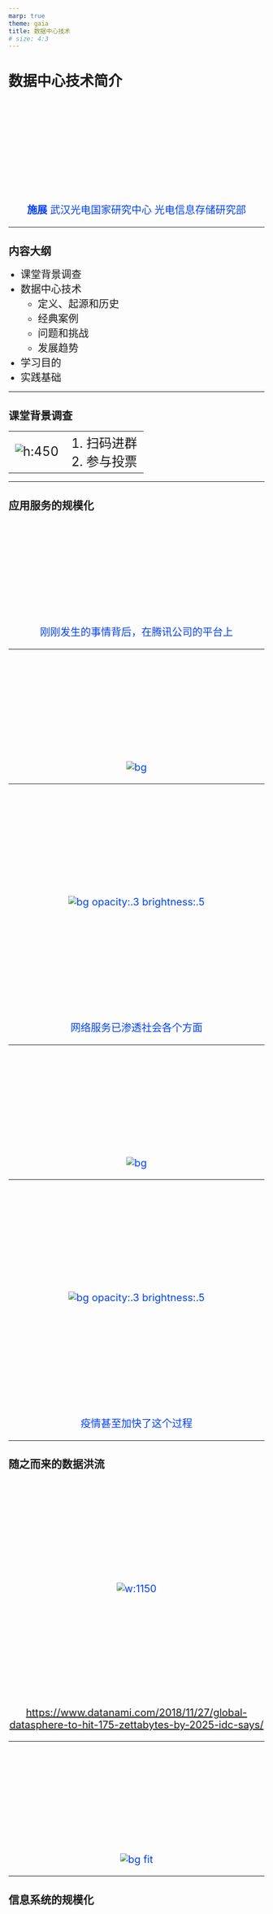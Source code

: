 ```yaml
---
marp: true
theme: gaia
title: 数据中心技术
# size: 4:3
---
```


# 数据中心技术简介

**施展**
武汉光电国家研究中心
光电信息存储研究部

---

## 内容大纲

- 课堂背景调查
- 数据中心技术
  - 定义、起源和历史
  - 经典案例
  - 问题和挑战
  - 发展趋势
- 学习目的
- 实践基础

---

## 课堂背景调查

<style scoped>
th {
  display: none;
}
table {
  width: 100%;
}
</style>

|   |   |
|:-:|:--|
|![h:450](images/qq-group-2021.png)|1. 扫码进群<br/>2. 参与投票|

---

## 应用服务的规模化

刚刚发生的事情背后，在腾讯公司的平台上

---

![bg](images/01-Global-Overview-DataReportal-20200422-Digital-2020-April-Global-Statshot-Report-Slide-7.png)

<!-- https://wearesocial-net.s3.amazonaws.com/uk/wp-content/uploads/sites/2/2020/04/01-Global-Overview-DataReportal-20200422-Digital-2020-April-Global-Statshot-Report-Slide-7.png -->

---

<style scoped>
p {
  padding-top: 200px;
  text-align: center;
  font-size: 72px;
  color: 0040FF;
}
</style>

![bg opacity:.3 brightness:.5](images/01-Global-Overview-DataReportal-20200422-Digital-2020-April-Global-Statshot-Report-Slide-7.png)

<!-- https://wearesocial-net.s3.amazonaws.com/uk/wp-content/uploads/sites/2/2020/04/01-Global-Overview-DataReportal-20200422-Digital-2020-April-Global-Statshot-Report-Slide-7.png -->

网络服务已渗透社会各个方面

---

![bg](images/05-Changes-in-Connected-Behaviours-DataReportal-20200422-Digital-2020-April-Global-Statshot-Report-Slide-11.png)

<!-- https://wearesocial-net.s3.amazonaws.com/uk/wp-content/uploads/sites/2/2020/04/05-Changes-in-Connected-Behaviours-DataReportal-20200422-Digital-2020-April-Global-Statshot-Report-Slide-11.png -->

---

<style scoped>
p {
  padding-top: 200px;
  text-align: center;
  font-size: 72px;
  color: 0040FF;
}
</style>

![bg opacity:.3 brightness:.5](images/05-Changes-in-Connected-Behaviours-DataReportal-20200422-Digital-2020-April-Global-Statshot-Report-Slide-11.png)

<!-- https://wearesocial-net.s3.amazonaws.com/uk/wp-content/uploads/sites/2/2020/04/05-Changes-in-Connected-Behaviours-DataReportal-20200422-Digital-2020-April-Global-Statshot-Report-Slide-11.png -->

疫情甚至加快了这个过程

---

<style scoped>
li, p {
  font-size: 20px;
}
</style>

## 随之而来的数据洪流

![w:1150](images/IDC_DataSphere.png)

<https://www.datanami.com/2018/11/27/global-datasphere-to-hit-175-zettabytes-by-2025-idc-says/>

---

![bg fit](images/IDC_edge_to_core.png)

---

## 信息系统的规模化

仓库式计算机的提出

---

## 新基建

行业的发展，国家的重视

---

## 定义、起源和历史

存储工业协会SNIA的定义

---

## 经典案例

---

## 谷歌

---

## 微软

---

## 脸书

---

## 阿里

---

## 腾讯

---

## 问题和挑战

- 可靠性
- 一致性
- 波动性
- 可用性
- 尾延迟

---

### 可靠性

---

### 一致性

---

### 波动性

---

### 可用性

---

### 尾延迟

---

## 发展趋势

绿色环保、模块化、边缘计算

---

## 学习目的

---

## 实践基础

- 建立一套数据中心实验平台
  1. Linux系统
  2. 虚拟机、容器、存储
  3. 监控管理工具
- 还有**亿点点**细节

![bg right fit](images/3steps.png)

---

## 选择合适的系统

怎么给自己准备一套便利的Linux学习环境？

- **Linux** 直接安装，多重引导
- **Mac/Win** 虚拟机、容器、编排工具
- **Win**
  - 虚拟机、容器、编排工具
  - Windows Subsystem Linux (WSL, WSL2)
  - Cygwin, MSYS (MinGW)

---

<style scoped>
li, p {
  font-size: 20px;
}
</style>

## 准备和熟悉环境

- **目标**：
  - 远程连接主机、远程执行命令
  - 检查服务器状态:
    - 发行版、内核版本、时间、网络、进程、设备、磁盘、文件系统
    - *uname, date, ifconfig, ps, /proc, /dev, df, du, mount*
  - 代码、脚本、配置管理初步
    - 版本管理 *git, github, bitbucket, gitee*
    - 文本操作 *cat, head, tail, grep, sed, awk, cut, paste, join*
  - 一两套批量部署工具 *ansible, puppet, cfengine*
    - 添加和更新软件安装源
    - 想一想，怎样提高效率？学校源 <http://mirrors.hust.edu.cn/>、本地源
  - 集群时间同步 *ntp, chrony*

---

## 命令行操作入门

- 系统状态
  - 有哪些关键目录
  - 系统信息的跟踪和采集
- 信息处理
  - 控制台文本的读写、查找、提取、统计、排序、去重、合并
- 数据处理
  - 压缩与解压缩、二进制转换
  - 特殊设备(/dev/null, /dev/zero, /dev/random)
- 工具之间的联动与**KISS原则**

---

## 初步尝试管理

- 编制Bash脚本
  - 循环、参数、管道与重定向
- 远程管理方法
  - 网络管道、文件同步、终端会话保持
- 任务执行
  - 后台执行、控制台管理
  - 定时重复、计划任务
- 配置和脚本管理
  - git与github

---

![bg cover](images/emergency.jpg)

---

![bg fit](images/keep-calm.png)

---

## 更进一步

- Dashboard仪表盘
  - Grafana
    - <https://grafana.com>
    - <https://github.com/grafana/grafana>
  - Prometheus
    - <https://prometheus.io/>
    - <https://github.com/prometheus/prometheus>
  - InfluxDB & Telegraf
    - <https://www.influxdata.com>

---

![bg fit](images/prometheus-architecture.png)

---

![bg fit](images/APM-Diagram-1.webp)

---

<style scoped>
td {
  font-size: 25px;
}
</style>

## 经典问题

|微观|宏观|环境|
|:-|:-|:-|
|*Understanding Disk Failure Rates: What Does an MTTF of 1,000,000 Hours Mean to You?*|*Failure Trends in a Large Disk Drive Population*|*Datacenter Scale Evaluation of the Impact of Temperature on Hard Disk Drive Failures*|
|![w:350](images/understanding-disk-failure.png)|![w:350](images/failure-trends.png)|![w:350](images/datacenter-scale-evaluation.png)|

---

## 后续内容

- 熟悉环境
  - *Linux, Git, SSH, Python, OpenStack, K8S, Docker* …
- 着手综述
  - 跟随讲座内容，检索和阅读论文，准备下个月汇报
- 数据中心专题讲座与实践
  - 键值存储
  - 对象存储
